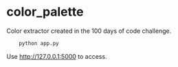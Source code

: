 # color_palette

Color extractor created in the 100 days of code challenge.

```bash
    python app.py
```

Use http://127.0.0.1:5000 to access.